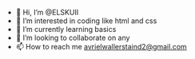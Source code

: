 - 👋 Hi, I’m @ELSKUII
- 👀 I’m interested in coding like html and css
- 🌱 I’m currently learning basics
- 💞️ I’m looking to collaborate on any 
- 📫 How to reach me avrielwallerstaind2@gmail.com

<!---
ELSKUII/ELSKUII is a ✨ special ✨ repository because its `README.md` (this file) appears on your GitHub profile.
You can click the Preview link to take a look at your changes.
--->
